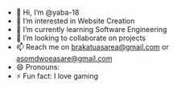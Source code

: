 - 👋 Hi, I’m @yaba-18
- 👀 I’m interested in Website Creation
- 🌱 I’m currently learning Software Engineering
- 💞️ I’m looking to collaborate on projects
- 📫  Reach me on brakatuasarea@gmail.com or asomdwoeasare@gmail.com
- 😄 Pronouns: 
- ⚡ Fun fact: I love gaming

<!---
yaba-18/yaba-18 is a ✨ special ✨ repository because its `README.md` (this file) appears on your GitHub profile.
You can click the Preview link to take a look at your changes.
--->
